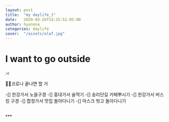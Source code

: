 ```yaml
---
layout: post
title:  "my daylife_1"
date:   2020-04-26T14:25:52-05:00
author: hyunnna
categories: daylife
cover:  "/assets/olaf.jpg"
---
```



<h1>I want to go outside </h1>
:<

🐱‍🐉코로나 끝나면 할 거
<br/>

 -[] 한강가서 노을구경
 -[] 홍대가서 술먹기
 -[] 송리단길 카페뿌시기
 -[] 한강가서 버스킹 구경
 -[] 합정가서 맛집 돌아다니기
 -[] 마스크 벗고 돌아다니기

<br/>
***